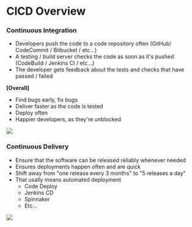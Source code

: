 # CICD Overview
### Continuous Integration
- Developers push the code to a code repository often (GitHub/ CodeCommit / Bitbucket / etc...)
- A testing / build server checks the code as soon as it's pushed (CodeBuild / Jenkins CI / etc...)
- The developer gets feedback about the tests and checks that have passed / failed

**[Overall]**
- Find bugs early, fix bugs
- Deliver faster as the code is tested
- Deploy often
- Happier developers, as they're unblocked

<img src="https://user-images.githubusercontent.com/86287920/185819995-77f33331-a56a-4904-8539-acfe9ae7675f.png">

### Continuous Delivery
- Ensure that the software can be released reliably whenever needed
- Ensures deployments happen often and are quick
- Shift away from "one release every 3 months" to "5 releases a day"
- That usally means automated deployment
   - Code Deploy
   - Jenkins CD
   - Spinnaker
   - Etc...

<img src="https://user-images.githubusercontent.com/86287920/185819996-44cd6c8a-5eec-46bd-8533-bb6ec6087539.png">

